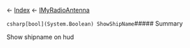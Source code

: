 ← [Index](Api-Index) ← [IMyRadioAntenna](Sandbox.ModAPI.Ingame.IMyRadioAntenna)

```csharp[bool](System.Boolean) ShowShipName```##### Summary

Show shipname on hud

